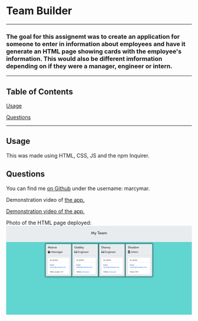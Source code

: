 # Team Builder

---
### The goal for this assignemt was to create an application for someone to enter in information about employees and have it generate an HTML page showing cards with the employee's information.  This would also be different imformation depending on if they were a manager, engineer or intern.
---
## Table of Contents

[Usage](#usage)

[Questions](#questions)

---

## Usage
This was made using HTML, CSS, JS and the npm Inquirer.
    
## Questions
You can find me [on Github](github.com/marcymar) under the username: marcymar.

Demonstration video of [the app.](https://www.youtube.com/watch?v=8XA5DtMD-qg&feature=youtu.be)

<a href="https://www.youtube.com/watch?v=8XA5DtMD-qg&feature=youtu.be" target="_blank">Demonstration video of the app.</a>

Photo of the HTML page deployed: ![](assets/teambuild.png)
